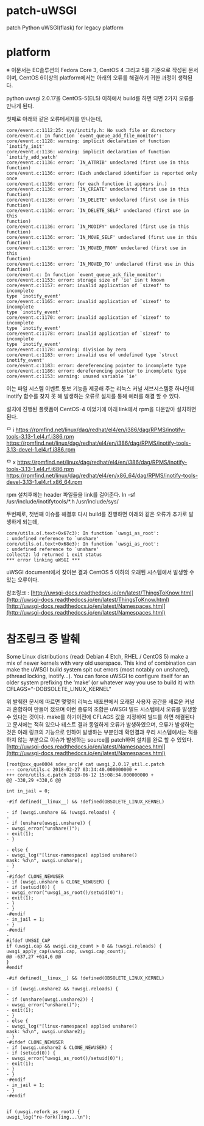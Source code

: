 # patch-uWSGI
patch Python uWSGI(flask) for legacy platform


# platform

※ 이문서는 EC솔루션의 Fedora Core 3, CentOS 4 그리고 5를 기준으로 작성된 문서이며, CentOS 6이상의 platform에서는 아래의 오류를
해결하기 귀한 과정이 생략된다.

python uwsgi 2.0.17을 CentOS-5(EL5) 이하에서 build를 하면 되면 2가지 오류를 만나게 된다.

첫째로 아래와 같은 오류메세지를 만나는데,

```
core/event.c:1112:25: sys/inotify.h: No such file or directory
core/event.c: In function `event_queue_add_file_monitor':
core/event.c:1128: warning: implicit declaration of function `inotify_init'
core/event.c:1136: warning: implicit declaration of function
`inotify_add_watch'
core/event.c:1136: error: `IN_ATTRIB' undeclared (first use in this
function)
core/event.c:1136: error: (Each undeclared identifier is reported only once
core/event.c:1136: error: for each function it appears in.)
core/event.c:1136: error: `IN_CREATE' undeclared (first use in this
function)
core/event.c:1136: error: `IN_DELETE' undeclared (first use in this
function)
core/event.c:1136: error: `IN_DELETE_SELF' undeclared (first use in this
function)
core/event.c:1136: error: `IN_MODIFY' undeclared (first use in this
function)
core/event.c:1136: error: `IN_MOVE_SELF' undeclared (first use in this
function)
core/event.c:1136: error: `IN_MOVED_FROM' undeclared (first use in this
function)
core/event.c:1136: error: `IN_MOVED_TO' undeclared (first use in this
function)
core/event.c: In function `event_queue_ack_file_monitor':
core/event.c:1153: error: storage size of 'ie' isn't known
core/event.c:1157: error: invalid application of `sizeof' to incomplete
type `inotify_event'
core/event.c:1165: error: invalid application of `sizeof' to incomplete
type `inotify_event'
core/event.c:1170: error: invalid application of `sizeof' to incomplete
type `inotify_event'
core/event.c:1178: error: invalid application of `sizeof' to incomplete
type `inotify_event'
core/event.c:1178: warning: division by zero
core/event.c:1183: error: invalid use of undefined type `struct
inotify_event'
core/event.c:1183: error: dereferencing pointer to incomplete type
core/event.c:1186: error: dereferencing pointer to incomplete type
core/event.c:1153: warning: unused variable `ie'
```

이는 파일 시스템 이벤트 통보 기능을 제공해 주는 리눅스 커널 서브시스템중 하나인데 inotify 함수를 찾지 못 해 발생하는 오류로 설치를 통해
에러를 해결 할 수 있다.

설치에 진행된 플랫폼이 CentOS-4 이었기에 아래 link에서 rpm을 다운받아 설치하면 된다.

ᄆ i
https://rpmfind.net/linux/dag/redhat/el4/en/i386/dag/RPMS/inotify-tools-3.13-1.el4.rf.i386.rpm
https://rpmfind.net/linux/dag/redhat/el4/en/i386/dag/RPMS/inotify-tools-3.13-devel-1.el4.rf.i386.rpm

ᄆ x
https://rpmfind.net/linux/dag/redhat/el4/en/i386/dag/RPMS/inotify-tools-3.13-1.el4.rf.i686.rpm
https://rpmfind.net/linux/dag/redhat/el4/en/x86_64/dag/RPMS/inotify-tools-devel-3.13-1.el4.rf.x86_64.rpm

rpm 설치후에는 header 파일들을 link를 걸어준다.
ln -sf /usr/include/inotifytools/*.h /usr/include/sys/

두번째로, 첫번째 이슈를 해결후 다시 build를 진행하면 아래와 같은 오류가 추가로 발생하게 되는데,

```
core/utils.o(.text+0x67c3): In function `uwsgi_as_root':
: undefined reference to `unshare'
core/utils.o(.text+0x68e3): In function `uwsgi_as_root':
: undefined reference to `unshare'
collect2: ld returned 1 exit status
*** error linking uWSGI ***
```
uWSGI document에서 찾아본 결과 CentOS 5 이하의 오래된 시스템에서 발생할 수 있는 오류이다.

참조링크 : [http://uwsgi-docs.readthedocs.io/en/latest/ThingsToKnow.html](http://uwsgi-docs.readthedocs.io/en/latest/ThingsToKnow.html)
[http://uwsgi-docs.readthedocs.io/en/latest/Namespaces.html](http://uwsgi-docs.readthedocs.io/en/latest/Namespaces.html)

# 참조링크 중 발췌
Some Linux distributions (read: Debian 4 Etch, RHEL / CentOS 5) make a mix of newer kernels with very old userspace.
This kind of combination can make the uWSGI build system spit out errors (most notably on unshare(), pthread locking,
inotify...). You can force uWSGI to configure itself for an older system prefixing the ‘make’ (or whatever way you use
to build it) with CFLAGS="-DOBSOLETE_LINUX_KERNEL"

위 발췌한 문서에 따르면 몇몇의 리눅스 배포판에서 오래된 사용자 공간을 새로운 커널과 혼합하여 만들어 졌으며 이런 종류의 조합은 uWSGI
빌드 시스템에서 오류를 발생할 수 있다는 것이다.
make를 하기이전에 CFLAGS 값을 지정하여 빌드를 하면 해결된다고 문서에는 적혀 있으나 테스트 결과 동일하게 오류가 발생하였으며, 오류가
발생하는 것은 아래 링크의
기능으로 인하여 발생하는 부분인데 확인결과 우리 시스템에서는 적용하지 않는 부분으로 이슈가 발생하는 source를 patch하여 설치를 완료 할
수 있었다.
[http://uwsgi-docs.readthedocs.io/en/latest/Namespaces.html](http://uwsgi-docs.readthedocs.io/en/latest/Namespaces.html)

```
[root@xxx_que0004 sdev_src]# cat uwsgi_2.0.17_util.c.patch
--- core/utils.c 2018-02-27 03:34:40.000000000 +
+++ core/utils.c.patch 2018-06-12 15:08:34.000000000 +
@@ -338,29 +338,6 @@
```
```
int in_jail = 0;

-#if defined(__linux__) && !defined(OBSOLETE_LINUX_KERNEL)

- if (uwsgi.unshare && !uwsgi.reloads) {
-
- if (unshare(uwsgi.unshare)) {
- uwsgi_error("unshare()");
- exit(1);
- }

- else {
- uwsgi_log("[linux-namespace] applied unshare()
mask: %d\n", uwsgi.unshare);
- }
-
-#ifdef CLONE_NEWUSER
- if (uwsgi.unshare & CLONE_NEWUSER) {
- if (setuid(0)) {
- uwsgi_error("uwsgi_as_root()/setuid(0)");
- exit(1);
- }
- }
-#endif
- in_jail = 1;
- }
-#endif
-
#ifdef UWSGI_CAP
if (uwsgi.cap && uwsgi.cap_count > 0 && !uwsgi.reloads) {
uwsgi_apply_cap(uwsgi.cap, uwsgi.cap_count);
@@ -637,27 +614,6 @@
}
#endif

-#if defined(__linux__) && !defined(OBSOLETE_LINUX_KERNEL)

- if (uwsgi.unshare2 && !uwsgi.reloads) {
-
- if (unshare(uwsgi.unshare2)) {
- uwsgi_error("unshare()");
- exit(1);
- }
- else {
- uwsgi_log("[linux-namespace] applied unshare()
mask: %d\n", uwsgi.unshare2);
- }
-#ifdef CLONE_NEWUSER
- if (uwsgi.unshare2 & CLONE_NEWUSER) {
- if (setuid(0)) {
- uwsgi_error("uwsgi_as_root()/setuid(0)");
- exit(1);
- }
- }
-#endif
- in_jail = 1;
- }
-#endif


if (uwsgi.refork_as_root) {
uwsgi_log("re-fork()ing...\n");
```

